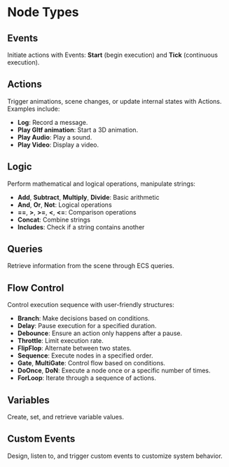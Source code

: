 # Node Types

## Events
Initiate actions with Events: **Start** (begin execution) and **Tick** (continuous execution).

## Actions
Trigger animations, scene changes, or update internal states with Actions. Examples include:
- **Log**: Record a message.
- **Play Gltf animation**: Start a 3D animation.
- **Play Audio**: Play a sound.
- **Play Video**: Display a video.

## Logic
Perform mathematical and logical operations, manipulate strings:
- **Add**, **Subtract**, **Multiply**, **Divide**: Basic arithmetic
- **And**, **Or**, **Not**: Logical operations
- **==**, **>**, **>=**, **\<**, **\<=**: Comparison operations
- **Concat**: Combine strings
- **Includes**: Check if a string contains another

## Queries
Retrieve information from the scene through ECS queries.

## Flow Control
Control execution sequence with user-friendly structures:
- **Branch**: Make decisions based on conditions.
- **Delay**: Pause execution for a specified duration.
- **Debounce**: Ensure an action only happens after a pause.
- **Throttle**: Limit execution rate.
- **FlipFlop**: Alternate between two states.
- **Sequence**: Execute nodes in a specified order.
- **Gate**, **MultiGate**: Control flow based on conditions.
- **DoOnce**, **DoN**: Execute a node once or a specific number of times.
- **ForLoop**: Iterate through a sequence of actions.

## Variables
Create, set, and retrieve variable values.

## Custom Events
Design, listen to, and trigger custom events to customize system behavior.

